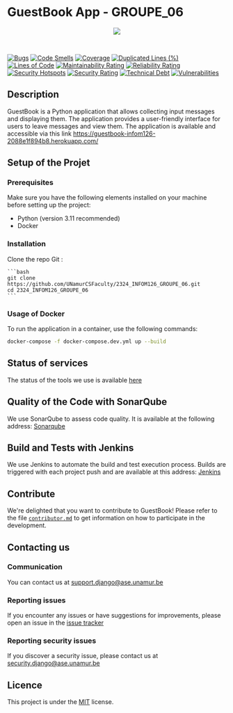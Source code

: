 # GuestBook App - GROUPE_06

<p align="center">
  <img src="https://sonarqube.donatog.tech/api/project_badges/quality_gate?project=UNamurCSFaculty_2324_INFOM126_GROUPE_06_AYzK-Ug0b_xiqrlTOeSt&token=sqb_01825e7c5c7af5c92650e8bd1b8b5847a0785055">
</p>

<br/>

[![Bugs](https://sonarqube.donatog.tech/api/project_badges/measure?project=UNamurCSFaculty_2324_INFOM126_GROUPE_06_AYzK-Ug0b_xiqrlTOeSt&metric=bugs&token=sqb_01825e7c5c7af5c92650e8bd1b8b5847a0785055)](https://sonarqube.donatog.tech/dashboard?id=UNamurCSFaculty_2324_INFOM126_GROUPE_06_AYzK-Ug0b_xiqrlTOeSt) [![Code Smells](https://sonarqube.donatog.tech/api/project_badges/measure?project=UNamurCSFaculty_2324_INFOM126_GROUPE_06_AYzK-Ug0b_xiqrlTOeSt&metric=code_smells&token=sqb_01825e7c5c7af5c92650e8bd1b8b5847a0785055)](https://sonarqube.donatog.tech/dashboard?id=UNamurCSFaculty_2324_INFOM126_GROUPE_06_AYzK-Ug0b_xiqrlTOeSt) [![Coverage](https://sonarqube.donatog.tech/api/project_badges/measure?project=UNamurCSFaculty_2324_INFOM126_GROUPE_06_AYzK-Ug0b_xiqrlTOeSt&metric=coverage&token=sqb_01825e7c5c7af5c92650e8bd1b8b5847a0785055)](https://sonarqube.donatog.tech/dashboard?id=UNamurCSFaculty_2324_INFOM126_GROUPE_06_AYzK-Ug0b_xiqrlTOeSt) [![Duplicated Lines (%)](https://sonarqube.donatog.tech/api/project_badges/measure?project=UNamurCSFaculty_2324_INFOM126_GROUPE_06_AYzK-Ug0b_xiqrlTOeSt&metric=duplicated_lines_density&token=sqb_01825e7c5c7af5c92650e8bd1b8b5847a0785055)](https://sonarqube.donatog.tech/dashboard?id=UNamurCSFaculty_2324_INFOM126_GROUPE_06_AYzK-Ug0b_xiqrlTOeSt) [![Lines of Code](https://sonarqube.donatog.tech/api/project_badges/measure?project=UNamurCSFaculty_2324_INFOM126_GROUPE_06_AYzK-Ug0b_xiqrlTOeSt&metric=ncloc&token=sqb_01825e7c5c7af5c92650e8bd1b8b5847a0785055)](https://sonarqube.donatog.tech/dashboard?id=UNamurCSFaculty_2324_INFOM126_GROUPE_06_AYzK-Ug0b_xiqrlTOeSt) [![Maintainability Rating](https://sonarqube.donatog.tech/api/project_badges/measure?project=UNamurCSFaculty_2324_INFOM126_GROUPE_06_AYzK-Ug0b_xiqrlTOeSt&metric=sqale_rating&token=sqb_01825e7c5c7af5c92650e8bd1b8b5847a0785055)](https://sonarqube.donatog.tech/dashboard?id=UNamurCSFaculty_2324_INFOM126_GROUPE_06_AYzK-Ug0b_xiqrlTOeSt)  [![Reliability Rating](https://sonarqube.donatog.tech/api/project_badges/measure?project=UNamurCSFaculty_2324_INFOM126_GROUPE_06_AYzK-Ug0b_xiqrlTOeSt&metric=reliability_rating&token=sqb_01825e7c5c7af5c92650e8bd1b8b5847a0785055)](https://sonarqube.donatog.tech/dashboard?id=UNamurCSFaculty_2324_INFOM126_GROUPE_06_AYzK-Ug0b_xiqrlTOeSt) [![Security Hotspots](https://sonarqube.donatog.tech/api/project_badges/measure?project=UNamurCSFaculty_2324_INFOM126_GROUPE_06_AYzK-Ug0b_xiqrlTOeSt&metric=security_hotspots&token=sqb_01825e7c5c7af5c92650e8bd1b8b5847a0785055)](https://sonarqube.donatog.tech/dashboard?id=UNamurCSFaculty_2324_INFOM126_GROUPE_06_AYzK-Ug0b_xiqrlTOeSt) [![Security Rating](https://sonarqube.donatog.tech/api/project_badges/measure?project=UNamurCSFaculty_2324_INFOM126_GROUPE_06_AYzK-Ug0b_xiqrlTOeSt&metric=security_rating&token=sqb_01825e7c5c7af5c92650e8bd1b8b5847a0785055)](https://sonarqube.donatog.tech/dashboard?id=UNamurCSFaculty_2324_INFOM126_GROUPE_06_AYzK-Ug0b_xiqrlTOeSt) [![Technical Debt](https://sonarqube.donatog.tech/api/project_badges/measure?project=UNamurCSFaculty_2324_INFOM126_GROUPE_06_AYzK-Ug0b_xiqrlTOeSt&metric=sqale_index&token=sqb_01825e7c5c7af5c92650e8bd1b8b5847a0785055)](https://sonarqube.donatog.tech/dashboard?id=UNamurCSFaculty_2324_INFOM126_GROUPE_06_AYzK-Ug0b_xiqrlTOeSt) [![Vulnerabilities](https://sonarqube.donatog.tech/api/project_badges/measure?project=UNamurCSFaculty_2324_INFOM126_GROUPE_06_AYzK-Ug0b_xiqrlTOeSt&metric=vulnerabilities&token=sqb_01825e7c5c7af5c92650e8bd1b8b5847a0785055)](https://sonarqube.donatog.tech/dashboard?id=UNamurCSFaculty_2324_INFOM126_GROUPE_06_AYzK-Ug0b_xiqrlTOeSt)



## Description

GuestBook is a Python application that allows collecting input messages and displaying them. The application provides a user-friendly interface for users to leave messages and view them.
The application is available and accessible via this link https://guestbook-infom126-2088e1f894b8.herokuapp.com/

## Setup of the Projet

### Prerequisites

Make sure you have the following elements installed on your machine before setting up the project:

- Python (version 3.11 recommended)
- Docker

### Installation

Clone the repo Git :

    ```bash
    git clone https://github.com/UNamurCSFaculty/2324_INFOM126_GROUPE_06.git
    cd 2324_INFOM126_GROUPE_06
    ```

### Usage of Docker

To run the application in a container, use the following commands:

  ```bash
  docker-compose -f docker-compose.dev.yml up --build
  ```

## Status of services

The status of the tools we use is available [here](https://status.donatog.tech/)

## Quality of the Code with SonarQube

We use SonarQube to assess code quality. It is available at the following address: [Sonarqube](https://sonarqube.donatog.tech/dashboard?branch=main&id=UNamurCSFaculty_2324_INFOM126_GROUPE_06_AYzK-Ug0b_xiqrlTOeSt)

## Build and Tests with Jenkins

We use Jenkins to automate the build and test execution process. Builds are triggered with each project push and are available at this address: [Jenkins](https://jenkins.donatog.tech/job/ASE-Pipeline/)

## Contribute

We're delighted that you want to contribute to GuestBook! Please refer to the file [`contributor.md`](https://github.com/UNamurCSFaculty/2324_INFOM126_GROUPE_06/blob/main/contributor.md) to get information on how to participate in the development.

## Contacting us

### Communication

You can contact us at support.django@ase.unamur.be

### Reporting issues

If you encounter any issues or have suggestions for improvements, please open an issue in the [issue tracker](https://github.com/UNamurCSFaculty/2324_INFOM126_GROUPE_06/issues)

### Reporting security issues

If you discover a security issue, please contact us at [security.django@ase.unamur.be](mailto:security.django@ase.unamur.be)

## Licence
This project is under the [MIT](https://github.com/UNamurCSFaculty/2324_INFOM126_GROUPE_06/blob/main/LICENSE) license.
